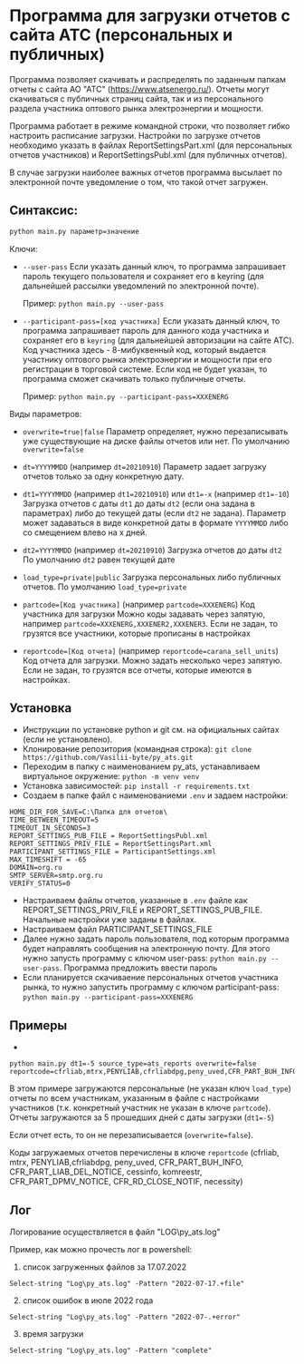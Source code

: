 # Программа для загрузки отчетов с сайта АТС (персональных и публичных)

Программа позволяет скачивать и распределять по заданным папкам отчеты с сайта АО "АТС" (<https://www.atsenergo.ru/>). Отчеты могут скачиваться с публичных страниц сайта, так и из персонального раздела участника оптового рынка электроэнергии и мощности.

Программа работает в режиме командной строки, что позволяет гибко настроить расписание загрузки.
Настройки по загрузке отчетов необходимо указать в файлах ReportSettingsPart.xml (для персональных отчетов участников) и ReportSettingsPubl.xml (для публичных отчетов).

В случае загрузки наиболее важных отчетов программа высылает по электронной почте уведомление о том, что такой отчет загружен.

## Синтаксис:
```BASH
python main.py параметр=значение
```

Ключи:
+ `--user-pass`
Если указать данный ключ, то программа запрашивает пароль текущего пользователя и сохраняет его в keyring (для дальнейшей рассылки уведомлений по электронной почте).

   Пример: `python main.py --user-pass`

+ `--participant-pass=[код участника]`
Если указать данный ключ, то программа запрашивает пароль для данного кода участника и сохраняет его в `keyring` (для дальнейшей авторизации на сайте АТС). Код участника здесь - 8-мибуквенный код, который выдается участнику оптового рынка электроэнергии и мощности при его регистрации в торговой системе. Если код не будет указан, то программа сможет скачивать только публичные отчеты.

   Пример: `python main.py --participant-pass=XXXENERG`

Виды параметров:
+ `overwrite=true|false`
Параметр определяет, нужно перезаписывать уже существующие на диске файлы отчетов или нет.
По умолчанию `overwrite=false`

+ `dt=YYYYMMDD`
 (например `dt=20210910`)
Параметр задает загрузку отчетов только за одну конкретную дату.

+ `dt1=YYYYMMDD` (например `dt1=20210910`) или `dt1=-x` (например `dt1=-10`)
Загрузка отчетов с даты `dt1` до даты `dt2` (если она задана в параметрах) либо до текущей даты (если `dt2` не задана).
Параметр может задаваться в виде конкретной даты в формате `YYYYMMDD` либо со смещением влево на x дней.

+ `dt2=YYYYMMDD` (например `dt=20210910`)
Загрузка отчетов до даты `dt2`
По умолчанию `dt2` равен текущей дате

+ `load_type=private|public`
Загрузка персональных либо публичных отчетов.
По умолчанию `load_type=private`

+ `partcode=[Код участника]` (например `partcode=XXXENERG`)
Код участника для загрузки
Можно коды задавать через запятую, например `partcode=XXXENERG,XXXENER2,XXXENER3`.
Если не задан, то грузятся все участники, которые прописаны в настройках

+ `reportcode=[Код отчета]` (например `reportcode=carana_sell_units`)
Код отчета для загрузки. Можно задать несколько через запятую.
Если не задан, то грузятся все отчеты, которые имеются в настройках.

## Установка
- Инструкции по установке python и git см. на официальных сайтах (если не установлено).
- Клонирование репозитория (командная строка): `git clone https://github.com/Vasilii-byte/py_ats.git`
- Переходим в папку с наименованием py_ats, устанавливаем виртуальное окружение: `python -m venv venv`
- Установка зависимостей: `pip install -r requirements.txt`
- Создаем в папке файл с наименованиеми `.env` и задаем настройки:
```
HOME_DIR_FOR_SAVE=C:\Папка для отчетов\
TIME_BETWEEN_TIMEOUT=5
TIMEOUT_IN_SECONDS=3
REPORT_SETTINGS_PUB_FILE = ReportSettingsPubl.xml
REPORT_SETTINGS_PRIV_FILE = ReportSettingsPart.xml
PARTICIPANT_SETTINGS_FILE = ParticipantSettings.xml
MAX_TIMESHIFT = -65
DOMAIN=org.ru
SMTP_SERVER=smtp.org.ru
VERIFY_STATUS=0
```
- Настраиваем файлы отчетов, указанные в `.env` файле как REPORT_SETTINGS_PRIV_FILE и REPORT_SETTINGS_PUB_FILE. Начальные настройки уже заданы в файлах.
- Настраиваем файл PARTICIPANT_SETTINGS_FILE
- Далее нужно задать пароль пользователя, под которым программа будет направлять сообщения на электронную почту. Для этого нужно запусть программу с ключом user-pass:  `python main.py --user-pass`. Программа предложить ввести пароль
- Если планируется скачиваение персональных отчетов участника рынка, то нужно запустить программу с ключом participant-pass: `python main.py --participant-pass=XXXENERG`


## Примеры
-  
```CMD
python main.py dt1=-5 source_type=ats_reports overwrite=false reportcode=cfrliab,mtrx,PENYLIAB,cfrliabdpg,peny_uved,CFR_PART_BUH_INFO,CFR_PART_LIAB_DEL_NOTICE,cessinfo,komreestr,CFR_PART_DPMV_NOTICE,CFR_RD_CLOSE_NOTIF,necessity
```
   
   В этом примере загружаются персональные (не указан ключ `load_type`) отчеты по всем участникам, указанным в файле с настройками участников (т.к. конкретный участник не указан в ключе `partcode`). Отчеты загружаются за 5 прошедших дней с даты загрузки (`dt1=-5`)
   
   Если отчет есть, то он не перезаписывается (`overwrite=false`). 
   
   Коды загружаемых отчетов перечислены в ключе `reportcode` (cfrliab, mtrx, PENYLIAB,cfrliabdpg, peny_uved, CFR_PART_BUH_INFO, CFR_PART_LIAB_DEL_NOTICE, cessinfo, komreestr, CFR_PART_DPMV_NOTICE, CFR_RD_CLOSE_NOTIF, necessity)


## Лог
Логирование осуществляется в файл "LOG\py_ats.log"

Пример, как можно прочесть лог в powershell:
1) список загруженных файлов за 17.07.2022
```PS
Select-string "Log\py_ats.log" -Pattern "2022-07-17.+file"
```
2) список ошибок в июле 2022 года
```PS
Select-string "Log\py_ats.log" -Pattern "2022-07-.+error"
```
3) время загрузки
```PS
Select-string "Log\py_ats.log" -Pattern "complete"
```